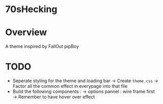 # 70sHecking


# Overview 

A theme inspired by FallOut pipBoy 


# TODO 

* Seperate styling for the theme and loading bar 
-> Create ```theme.css``` -> Factor all the common effect in everypage into that file 
* Build the following components : 
->  options pannel : wire frame first  
-> Remember to have hover over effect  


